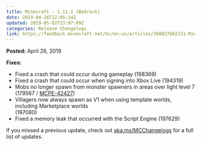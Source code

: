 ```yaml
---
title: Minecraft - 1.11.1 (Bedrock)
date: 2019-04-26T22:05:14Z
updated: 2019-05-02T23:07:09Z
categories: Release Changelogs
link: https://feedback.minecraft.net/hc/en-us/articles/360027682131-Minecraft-1-11-1-Bedrock-
---
```


**Posted:** April 26, 2019

**Fixes:**

-   Fixed a crash that could occur during gameplay (198369)
-   Fixed a crash that could occur when signing into Xbox Live (194319)
-   Mobs no longer spawn from monster spawners in areas over light level 7 (179567 / [MCPE-42427](https://bugs.mojang.com/browse/MCPE-42427))
-   Villagers now always spawn as V1 when using template worlds, including Marketplace worlds\
    (197080)
-   Fixed a memory leak that occurred with the Script Engine (197629)

If you missed a previous update, check out [aka.ms/MCChangelogs](https://aka.ms/MCChangelogs) for a full list of updates.
